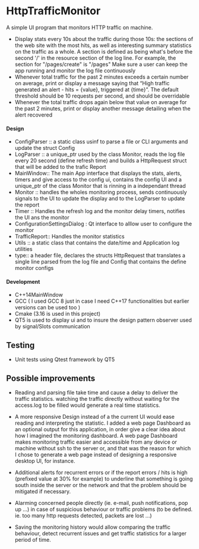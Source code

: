 # HttpTrafficMonitor
A simple UI program that monitors HTTP traffic on machine. 

* Display stats every 10s about the traffic during those 10s: the sections of the web site with the most hits, as well as interesting summary statistics on the traffic as a whole. A section is defined as being what's before the second '/' in the resource section of the log line. For example, the section for "/pages/create" is "/pages"
Make sure a user can keep the app running and monitor the log file continuously
* Whenever total traffic for the past 2 minutes exceeds a certain number on average, print or display a message saying that “High traffic generated an alert - hits = {value}, triggered at {time}”. The default threshold should be 10 requests per second, and should be overridable
* Whenever the total traffic drops again below that value on average for the past 2 minutes, print or display another message detailing when the alert recovered


#### Design
* ConfigParser :: a static class usinf to parse a file or CLI arguments and update the struct Config
* LogParser :: a unique_ptr used by the class Monitor, reads the log file every 20 second (define refresh time) and builds a HttpRequest struct that will be added to the trafic Report
* MainWindow:: The main App interface that displays the stats, alerts, timers and give access to the config ui, contains the config UI and a unique_ptr of the class Monitor that is rinning in a independant thread
* Monitor :: handles the wholes monitoring process, sends continuously signals to the UI to update the display and to the LogParser to update the report
* Timer :: Handles the refresh log and the monitor delay timers, notifies the UI ans the monitor 
* ConfigurationSettingsDialog : Qt interface to alllow user to configure the monitor 
* TrafficReport:: Handles the monitor statistics
* Utils :: a static class that contains the date/time and Application  log utilities
* type:: a header file, declares the structs HttpRequest that translates a single line parsed from the log file and Config that contains the define monitor configs

#### Development 
* C++14MainWindow
* GCC ( I used GCC 8 just in case I need C++17 functionalities
 but earlier versions can be used too )
* Cmake (3.16 is used in this project)
* QT5 is used to display ui and to insure the design pattern observer used by signal/Slots communication

## Testing
* Unit tests using Qtest framework by QT5

## Possible improvements
* Reading and parsing file take time and cause a delay to deliver 
the traffic statistics. watching the traffic directly without waiting
 for the access.log to be filled would generate a real time statistics.
 
* A more responsive Design instead of a the current UI would ease reading and
interpreting the statistic. I added a web page Dashboard as an optional 
output for this application, in order give a clear idea about how I 
imagined the monitoring dashboard. A web page Dashboard makes monitoring traffic 
easier and accessible from any device or machine without ssh to the server or, 
and that was the reason for which I chose to generate a web page 
instead of designing a responsive desktop UI, for instance.

* Additional alerts for recurrent errors or if the report errors / hits
is high (prefixed value at 30% for example) to underline that something 
is going south inside the server or the network and that the problem 
should be mitigated if necessary.

*  Alarming concerned people directly (ie. e-mail, push notifications, pop up ...) 
in case of suspicious behaviour or traffic problems 
(to be defined. ie. too many http requests detected, packets are lost ...)

* Saving the monitoring history would allow comparing the traffic behaviour, 
detect recurrent issues and get traffic statistics for a larger period of time.

  
